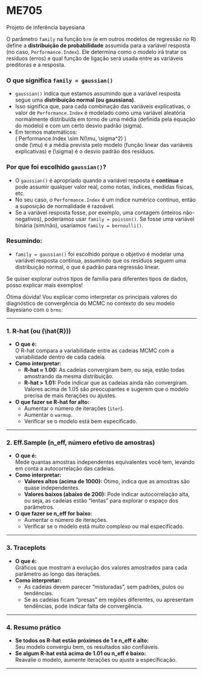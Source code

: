 # ME705
Projeto de inferência bayesiana


O parâmetro `family` na função `brm` (e em outros modelos de regressão no R) define a **distribuição de probabilidade** assumida para a variável resposta (no caso, `Performance.Index`). Ele determina como o modelo irá tratar os resíduos (erros) e qual função de ligação será usada entre as variáveis preditoras e a resposta.

### O que significa `family = gaussian()`
- `gaussian()` indica que estamos assumindo que a variável resposta segue uma **distribuição normal (ou gaussiana)**.
- Isso significa que, para cada combinação das variáveis explicativas, o valor de `Performance.Index` é modelado como uma variável aleatória normalmente distribuída em torno de uma média (definida pela equação do modelo) e com um certo desvio padrão (sigma).
- Em termos matemáticos:  
  \( Performance.Index \sim N(\mu, \sigma^2) \)  
  onde \(\mu\) é a média prevista pelo modelo (função linear das variáveis explicativas) e \(\sigma\) é o desvio padrão dos resíduos.

### Por que foi escolhido `gaussian()`?
- O `gaussian()` é apropriado quando a variável resposta é **contínua** e pode assumir qualquer valor real, como notas, índices, medidas físicas, etc.
- No seu caso, o `Performance.Index` é um índice numérico contínuo, então a suposição de normalidade é razoável.
- Se a variável resposta fosse, por exemplo, uma contagem (inteiros não-negativos), poderíamos usar `family = poisson()`. Se fosse uma variável binária (sim/não), usaríamos `family = bernoulli()`.

### Resumindo:
- `family = gaussian()` foi escolhido porque o objetivo é modelar uma variável resposta contínua, assumindo que os resíduos seguem uma distribuição normal, o que é padrão para regressão linear.

Se quiser explorar outros tipos de família para diferentes tipos de dados, posso explicar mais exemplos!


Ótima dúvida! Vou explicar como interpretar os principais valores do diagnóstico de convergência do MCMC no contexto do seu modelo Bayesiano com o `brms`:

---

### 1. **R-hat (ou \(\hat{R}\))**

- **O que é:**  
  O R-hat compara a variabilidade entre as cadeias MCMC com a variabilidade dentro de cada cadeia.
- **Como interpretar:**  
  - **R-hat ≈ 1.00:** As cadeias convergiram bem, ou seja, estão todas amostrando da mesma distribuição.
  - **R-hat > 1.01:** Pode indicar que as cadeias ainda não convergiram. Valores acima de 1.05 são preocupantes e sugerem que o modelo precisa de mais iterações ou ajustes.
- **O que fazer se R-hat for alto:**  
  - Aumentar o número de iterações (`iter`).
  - Aumentar o `warmup`.
  - Verificar se o modelo está bem especificado.

---

### 2. **Eff.Sample (n_eff, número efetivo de amostras)**

- **O que é:**  
  Mede quantas amostras independentes equivalentes você tem, levando em conta a autocorrelação das cadeias.
- **Como interpretar:**  
  - **Valores altos (acima de 1000):** Ótimo, indica que as amostras são quase independentes.
  - **Valores baixos (abaixo de 200):** Pode indicar autocorrelação alta, ou seja, as cadeias estão “lentas” para explorar o espaço dos parâmetros.
- **O que fazer se n_eff for baixo:**  
  - Aumentar o número de iterações.
  - Verificar se o modelo está muito complexo ou mal especificado.

---

### 3. **Traceplots**

- **O que é:**  
  Gráficos que mostram a evolução dos valores amostrados para cada parâmetro ao longo das iterações.
- **Como interpretar:**  
  - As cadeias devem parecer “misturadas”, sem padrões, pulos ou tendências.
  - Se as cadeias ficam “presas” em regiões diferentes, ou apresentam tendências, pode indicar falta de convergência.

---

### 4. **Resumo prático**

- **Se todos os R-hat estão próximos de 1 e n_eff é alto:**  
  Seu modelo convergiu bem, os resultados são confiáveis.
- **Se algum R-hat está acima de 1.01 ou n_eff é baixo:**  
  Reavalie o modelo, aumente iterações ou ajuste a especificação.

---

